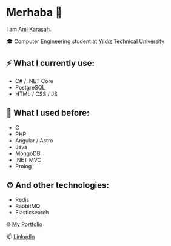 # Merhaba 👋

I am [Anıl Karaşah](https://www.anilkarasah.com/).

🎓 Computer Engineering student at [Yıldız Technical University](https://yildiz.edu.tr/)

## ⚡ What I currently use:
- C# / .NET Core
- PostgreSQL
- HTML / CSS / JS

## 🔭 What I used before:
- C
- PHP
- Angular / Astro
- Java
- MongoDB
- .NET MVC
- Prolog

## ⚙️ And other technologies:
- Redis
- RabbitMQ
- Elasticsearch

🌐 [My Portfolio](https://www.anilkarasah.com/)

📫 [LinkedIn](https://www.linkedin.com/in/anilkarasah/)
